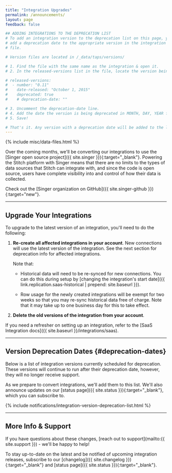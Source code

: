 ```yaml
---
title: "Integration Upgrades"
permalink: /announcements/
layout: page
feedback: false

## ADDING INTEGRATIONS TO THE DEPRECATION LIST
# To add an integration version to the deprecation list on this page, you need to
# add a deprecation date to the appropriate version in the integration's version
# file.

# Version files are located in /_data/taps/versions/

# 1. Find the file with the same name as the integration & open it.
# 2. In the released-versions list in the file, locate the version being deprecated. For example:

# released-versions:
#  - number: "0.11"
#    date-released: "October 1, 2015"
#    deprecated: true
#    # deprecation-date: ""

# 3. Uncomment the deprecation-date line.
# 4. Add the date the version is being deprecated in MONTH, DAY, YEAR format. For example: "November 22, 2017" Don't forget the double quotes, stuff won't work.
# 5. Save!

# That's it. Any version with a deprecation date will be added to the list on this page.
---
```

{% include misc/data-files.html %}

Over the coming months, we'll be converting our integrations to use the [Singer open source project]({{ site.singer }}){:target="_blank"}. Powering the Stitch platform with Singer means that there are no limits to the types of data sources that Stitch can integrate with, and since the code is open source, users have complete visibility into and control of how their data is collected.

Check out the [Singer organization on GitHub]({{ site.singer-github }}){:target="new"}.

---

## Upgrade Your Integrations

To upgrade to the latest version of an integration, you'll need to do the following:

1. **Re-create all affected integrations in your account**. New connections will use the latest version of the integration. See the next section for deprecation info for affected integrations.

   Note that:

   - Historical data will need to be re-synced for new connections. You can do this during setup by [changing the integration's start date]({{ link.replication.saas-historical | prepend: site.baseurl }}).

    - Row usage for the newly created integrations will be exempt for two weeks so that you may re-sync historical data free of charge. Note that it may take up to one business day for this to take effect.
2. **Delete the old versions of the integration from your account**.

If you need a refresher on setting up an integration, refer to the [SaaS Integration docs]({{ site.baseurl }}/integrations/saas).

---

## Version Deprecation Dates {#deprecation-dates}

Below is a list of integration versions currently scheduled for deprecation. These versions will continue to run after their deprecation date, however, they will no longer receive support.

As we prepare to convert integrations, we'll add them to this list. We'll also announce updates on our [status page]({{ site.status }}){:target="_blank"}, which you can subscribe to.

{% include notifications/integration-version-deprecation-list.html %}

---

## More Info & Support

If you have questions about these changes, [reach out to support](mailto:{{ site.support }}) - we'll be happy to help!

To stay up-to-date on the latest and be notified of upcoming integration releases, subscribe to our [changelog]({{ site.changelog }}){:target="_blank"} and [status page]({{ site.status }}){:target="_blank"}.
